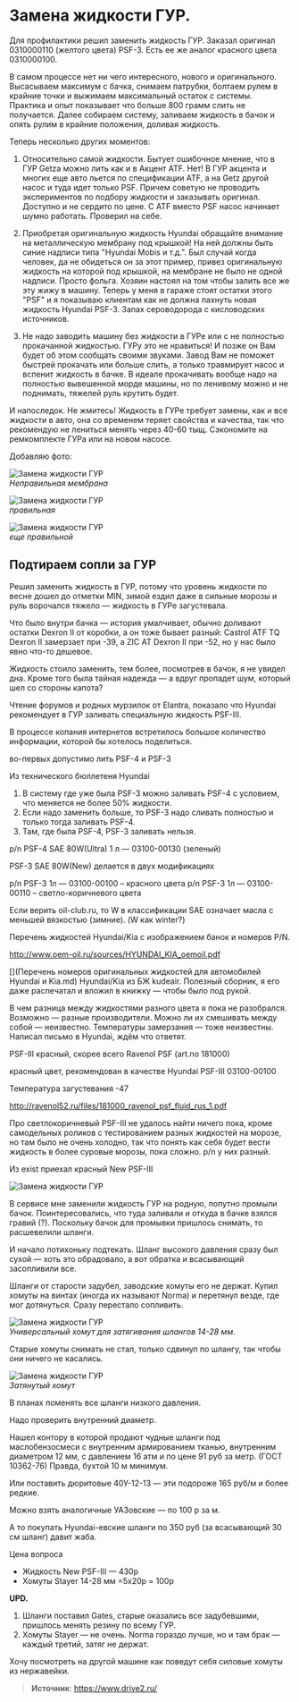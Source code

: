 # Замена жидкости ГУР.

Для профилактики решил заменить жидкость ГУР. Заказал оригинал 0310000110 (желтого цвета) PSF-3. Есть ее же аналог красного цвета 0310000100.

В самом процессе нет ни чего интересного, нового и оригинального. Высасываем максимум с бачка, снимаем патрубки, болтаем рулем в крайние точки и выжимаем максимальный остаток с системы. Практика и опыт показывает что больше 800 грамм слить не получается. Далее собираем систему, заливаем жидкость в бачок и опять рулим в крайние положения, доливая жидкость.

Теперь несколько других моментов:

1. Относительно самой жидкости. Бытует ошибочное мнение, что в ГУР Getza можно лить как и в Акцент ATF. Нет! В ГУР акцента и многих еще авто льется по спецификации ATF, а на Getz другой насос и туда идет только PSF. Причем советую не проводить экспериментов по подбору жидкости и заказывать оригинал. Доступно и не сердито по цене. С ATF вместо PSF насос начинает шумно работать. Проверил на себе.

2. Приобретая оригинальную жидкость Hyundai обращайте внимание на металлическую мембрану под крышкой! На ней должны быть синие надписи типа "Hyundai Mobis и т.д.". Был случай когда человек, да не обидеться он за этот пример, привез оригинальную жидкость на которой под крышкой, на мембране не было не одной надписи. Просто фольга. Хозяин настоял на том чтобы залить все же эту жижу в машину. Теперь у меня в гараже стоят остатки этого "PSF" и я показываю клиентам как не должна пахнуть новая жидкость Hyundai PSF-3. Запах сероводорода с кисловодских источников.

3. Не надо заводить машину без жидкости в ГУРе или с не полностью прокачанной жидкостью. ГУРу это не нравиться! И позже он Вам будет об этом сообщать своими звуками. Завод Вам не поможет быстрей прокачать или больше слить, а только травмирует насос и вспенит жидкость в бачке. В идеале прокачивать вообще надо на полностью вывешенной морде машины, но по ленивому можно и не поднимать, тяжелей руль крутить будет.

И напоследок. Не жмитесь! Жидкость в ГУРе требует замены, как и все жидкости в авто, она со временем теряет свойства и качества, так что рекомендую не лениться менять через 40-60 тыщ. Сэкономите на ремкомплекте ГУРа или на новом насосе.

Добавляю фото:

![Замена жидкости ГУР](/images/Auto/Getz/gur_01.jpg 'Замена жидкости ГУР')  
_Неправильная мембрана_

![Замена жидкости ГУР](/images/Auto/Getz/gur_02.jpg 'Замена жидкости ГУР')  
_правильная_

![Замена жидкости ГУР](/images/Auto/Getz/gur_03.jpg 'Замена жидкости ГУР')  
_еще правильной_

## Подтираем сопли за ГУР

Решил заменить жидкость в ГУР, потому что уровень жидкости по весне дошел до отметки MIN, зимой ездил даже в сильные морозы и руль ворочался тяжело — жидкость в ГУРе загустевала.

Что было внутри бачка — история умалчивает, обычно доливают остатки Dexron II от коробки, а он тоже бывает разный: Castrol ATF TQ Dexron II замерзает при -39, а ZIC AT Dexron II при -52, но у нас было явно что-то дешевое.

Жидкость стоило заменить, тем более, посмотрев в бачок, я не увидел дна. Кроме того была тайная надежда — а вдруг пропадет шум, который шел со стороны капота?

Чтение форумов и родных мурзилок от Elantra, показало что Hyundai рекомендует в ГУР заливать специальную жидкость PSF-III.

В процессе копания интернетов встретилось большое количество информации, которой бы хотелось поделиться.

во-первых допустимо лить PSF-4 и PSF-3

Из технического бюллетеня Hyundai

1. В систему где уже была PSF-3 можно заливать PSF-4 с условием, что меняется не более 50% жидкости.
2. Если надо заменить больше, то PSF-3 надо сливать полностью и только тогда заливать PSF-4.
3. Там, где была PSF-4, PSF-3 заливать нельзя.

p/n PSF-4 SAE 80W(Ultra) 1 л — 03100-00130 (зеленый)

PSF-3 SAE 80W(New) делается в двух модификациях

p/n PSF-3 1л — 03100-00100 – красного цвета
p/n PSF-3 1л — 03100-00110 – светло-коричневого цвета

Если верить oil-club.ru, то W в классификации SAE означает масла с меньшей вязкостью (зимние). (W как winter?)

Перечень жидкостей Hyundai/Kia с изображением банок и номеров P/N.

http://www.oem-oil.ru/sources/HYUNDAI_KIA_oemoil.pdf

[](Перечень номеров оригинальных жидкостей для автомобилей Hyundai и Kia.md) Hyundai/Kia из БЖ kudeair. Полезный сборник, я его даже распечатал и вложил в книжку — чтобы было под рукой.

В чем разница между жидкостями разного цвета я пока не разобрался. Возможно — разные производители. Можно ли их смешивать между собой — неизвестно. Температуры замерзания — тоже неизвестны. Написал письмо в Hyundai, ждём что ответят.

PSF-III красный, скорее всего Ravenol PSF (art.no 181000)

красный цвет, рекомендован в качестве Hyundai PSF-III 03100-00100

Температура загустевания -47

http://ravenol52.ru/files/181000_ravenol_psf_fluid_rus_1.pdf

Про светлокоричневый PSF-III не удалось найти ничего пока, кроме самодельных роликов с тестированием разных жидкостей на морозе, но там было не очень холодно, так что понять как себя будет вести жидкость в более суровые морозы, пока сложно. p/n у них разный.

Из exist приехал красный New PSF-III

![Замена жидкости ГУР](/images/Auto/Getz/gur_04.jpg 'Замена жидкости ГУР')

В сервисе мне заменили жидкость ГУР на родную, попутно промыли бачок. Поинтересовались, что туда заливали и откуда в бачке взялся гравий (?). Поскольку бачок для промывки пришлось снимать, то расшевелили шланги.

И начало потихоньку подтекать. Шланг высокого давления сразу был сухой — хоть это обрадовало, а вот обратка и всасывающий засопливили все.

Шланги от старости задубел, заводские хомуты его не держат. Купил хомуты на винтах (иногда их называют Norma) и перетянул везде, где мог дотянуться. Сразу перестало сопливить.

![Замена жидкости ГУР](/images/Auto/Getz/gur_05.jpg 'Замена жидкости ГУР')  
_Универсальный хомут для затягивания шлангов 14-28 мм._

Старые хомуты снимать не стал, только сдвинул по шлангу, так чтобы они ничего не касались.

![Замена жидкости ГУР](/images/Auto/Getz/gur_06.jpg 'Замена жидкости ГУР')  
_Затянутый хомут_

В планах поменять все шланги низкого давления.

Надо проверить внутренний диаметр.

Нашел контору в которой продают чудные шланги под маслобензосмеси с внутренним армированием тканью, внутренним диаметром 12 мм, с давлением 16 атм и по цене 91 руб за метр. (ГОСТ 10362-76) Правда, бухтой 10 м минимум.

Или поставить дюритовые 40У-12-13 — эти подороже 165 руб/м и более редкие.

Можно взять аналогичные УАЗовские — по 100 р за м.

А то покупать Hyundai-евские шланги по 350 руб (за всасывающий 30 см шланг) давит жаба.

Цена вопроса

- Жидкость New PSF-III — 430р
- Хомуты Stayer 14-28 мм =5х20р = 100р

**UPD.**

1. Шланги поставил Gates, старые оказались все задубевшими, пришлось менять резину по всему ГУР.
2. Хомуты Stayer — не очень. Norma гораздо лучше, но и там брак — каждый третий, затяг не держат.

Хочу посмотреть на другой машине как поведут себя силовые хомуты из нержавейки.

> **Источник**: https://www.drive2.ru/
